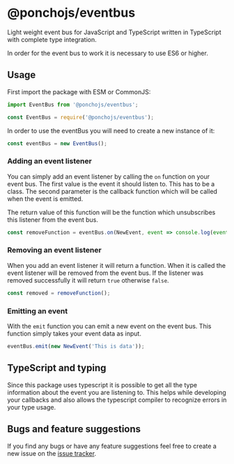 # @ponchojs/eventbus

Light weight event bus for JavaScript and TypeScript written in TypeScript with complete type integration.

In order for the event bus to work it is necessary to use ES6 or higher.

## Usage

First import the package with ESM or CommonJS:

```js
import EventBus from '@ponchojs/eventbus';

const EventBus = require('@ponchojs/eventbus');
```

In order to use the eventBus you will need to create a new instance of it:

```js
const eventBus = new EventBus();
```

### Adding an event listener

You can simply add an event listener by calling the `on` function on your event bus.
The first value is the event it should listen to. This has to be a class.
The second parameter is the callback function which will be called when the event is emitted.

The return value of this function will be the function which unsubscribes this listener from the event bus.

```js
const removeFunction = eventBus.on(NewEvent, event => console.log(event));
```

### Removing an event listener

When you add an event listener it will return a function. When it is called the event listener will be removed from the event bus.
If the listener was removed successfully it will return `true` otherwise `false`.

```js
const removed = removeFunction();
```

### Emitting an event

With the `emit` function you can emit a new event on the event bus. This function simply takes your event data as input.

```js
eventBus.emit(new NewEvent('This is data'));
```

## TypeScript and typing

Since this package uses typescript it is possible to get all the type information about the event you are listening to. This helps while developing your callbacks and also allows the typescript compiler to recognize errors in your type usage.

## Bugs and feature suggestions

If you find any bugs or have any feature suggestions feel free to create a new issue on the [issue tracker](https://github.com/lukaspatschil/poncho-eventbus/issues).

